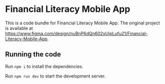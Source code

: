 
  # Financial Literacy Mobile App

  This is a code bundle for Financial Literacy Mobile App. The original project is available at https://www.figma.com/design/nuBnP6dQn602xUjpLufu21/Financial-Literacy-Mobile-App.

  ## Running the code

  Run `npm i` to install the dependencies.

  Run `npm run dev` to start the development server.
  